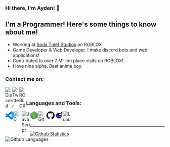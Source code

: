 ### Hi there, I'm Ayden! 👋

## I'm a Programmer! Here's some things to know about me!
- Working at [Soda Thief Studios](https://www.roblox.com/groups/7408442/Soda-Thief-Studios#!/about) on ROBLOX
- Game Developer & Web Developer. I make discord bots and web applications!
- Contributed to over 7 Million place visits on ROBLOX!
- I love nine alpha. Best anime boy.

### Contact me on:

[<img align="left" alt="Discord" width="22px" src="https://www.freeiconspng.com/uploads/discord-black-icon-1.png" />][discord]
[<img align="left" alt="Twitter" width="22px" src="https://cdn.jsdelivr.net/npm/simple-icons@v3/icons/twitter.svg" />][twitter]
[<img align="left" alt="ROBLOX" width="22px" src="https://upload.wikimedia.org/wikipedia/commons/thumb/3/3a/Roblox_player_icon_black.svg/1200px-Roblox_player_icon_black.svg.png" />][roblox]

<br />

### Languages and Tools:

[<img align="left" alt="Visual Studio Code" width="26px" src="https://raw.githubusercontent.com/github/explore/80688e429a7d4ef2fca1e82350fe8e3517d3494d/topics/visual-studio-code/visual-studio-code.png" />][vsc]
[<img align="left" alt="C" width="26px" src="https://user-images.githubusercontent.com/80683639/159186966-a40f9e83-166e-4e25-824d-54be87984b95.png" />][c]
[<img align="left" alt="JavaScript" width="26px" src="https://www.freepnglogos.com/uploads/javascript-png/js-logo-png-5.png" />][javasc]
[<img align="left" alt="Node.js" width="26px" src="https://raw.githubusercontent.com/github/explore/80688e429a7d4ef2fca1e82350fe8e3517d3494d/topics/nodejs/nodejs.png" />][node.js]
[<img align="left" alt="Git" width="26px" src="https://git-scm.com/images/logos/downloads/Git-Icon-1788C.png" />][git]
[<img align="left" alt="GitHub" width="26px" src="https://raw.githubusercontent.com/github/explore/78df643247d429f6cc873026c0622819ad797942/topics/github/github.png" />][github]
[<img align="left" alt="Lua" width="26px" src="https://raw.githubusercontent.com/github/explore/80688e429a7d4ef2fca1e82350fe8e3517d3494d/topics/lua/lua.png" />][lua]
[<img align="left" alt="Luau" width="26px" src="https://luau-lang.org/assets/images/luau-88.png" />][luau]

<br />
<br />

---

[![Github Statistics](https://github-readme-stats.vercel.app/api?username=LuauProgrammer&show_icons=true&theme=dark)](https://github.com/anuraghazra/github-readme-stats)
<br />
![Github Languages](https://github-readme-stats.vercel.app/api/top-langs?username=LuauProgrammer&show_icons=true&theme=dark)



[twitter]: https://twitter.com/aydenlmao_
[discord]: https://discord.gg/exW2JDRdkF
[roblox]: https://www.roblox.com/users/127378116/profile
[vsc]: https://code.visualstudio.com
[c]: http://www.open-std.org/jtc1/sc22/wg14/
[javasc]: https://www.javascript.com
[node.js]: https://nodejs.org
[git]: https://git-scm.com
[github]: https://github.com
[lua]: http://www.lua.org
[luau]: https://luau-lang.org/

